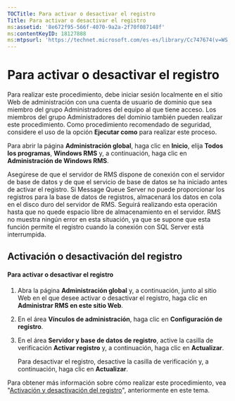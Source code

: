 ```yaml
---
TOCTitle: Para activar o desactivar el registro
Title: Para activar o desactivar el registro
ms:assetid: '8e672f95-566f-4070-9a2a-2f70f087148f'
ms:contentKeyID: 18127888
ms:mtpsurl: 'https://technet.microsoft.com/es-es/library/Cc747674(v=WS.10)'
---
```


Para activar o desactivar el registro
=====================================

Para realizar este procedimiento, debe iniciar sesión localmente en el sitio Web de administración con una cuenta de usuario de dominio que sea miembro del grupo Administradores del equipo al que tiene acceso. Los miembros del grupo Administradores del dominio también pueden realizar este procedimiento. Como procedimiento recomendado de seguridad, considere el uso de la opción **Ejecutar como** para realizar este proceso.

Para abrir la página **Administración global**, haga clic en **Inicio**, elija **Todos los programas**, **Windows RMS** y, a continuación, haga clic en **Administración de Windows RMS**.

Asegúrese de que el servidor de RMS dispone de conexión con el servidor de base de datos y de que el servicio de base de datos se ha iniciado antes de activar el registro. Si Message Queue Server no puede proporcionar los registros para la base de datos de registros, almacenará los datos en cola en el disco duro del servidor de RMS. Seguirá realizando esta operación hasta que no quede espacio libre de almacenamiento en el servidor. RMS no muestra ningún error en esta situación, ya que se supone que esta función permite el registro cuando la conexión con SQL Server está interrumpida.

Activación o desactivación del registro
---------------------------------------

#### Para activar o desactivar el registro

1.  Abra la página **Administración global** y, a continuación, junto al sitio Web en el que desee activar o desactivar el registro, haga clic en **Administrar RMS en este sitio Web**.

2.  En el área **Vínculos de administración**, haga clic en **Configuración de registro**.

3.  En el área **Servidor y base de datos de registro**, active la casilla de verificación **Activar registro** y, a continuación, haga clic en **Actualizar**.

    Para desactivar el registro, desactive la casilla de verificación y, a continuación, haga clic en **Actualizar**.

Para obtener más información sobre cómo realizar este procedimiento, vea "[Activación y desactivación del registro](https://technet.microsoft.com/50ccd827-2d39-41e7-a395-3d5f5836869b)", anteriormente en este tema.
